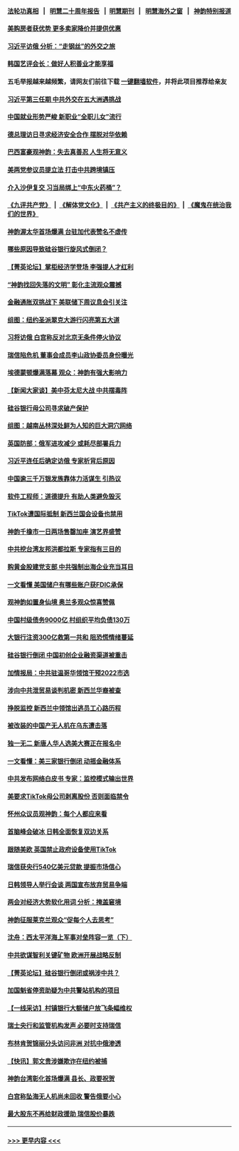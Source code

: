 #### [法轮功真相](https://github.com/gfw-breaker/truth/blob/master/README.md?t=0) &nbsp;&nbsp;|&nbsp;&nbsp; [明慧二十周年报告](https://github.com/gfw-breaker/mh-reports/blob/master/README.md?t=0) &nbsp;&nbsp;|&nbsp;&nbsp;[明慧期刊](https://github.com/gfw-breaker/mh-qikan) &nbsp;&nbsp;|&nbsp;&nbsp; [明慧海外之窗](https://github.com/gfw-breaker/mh-news/blob/master/README.md?t=0) &nbsp;&nbsp;|&nbsp;&nbsp; [神韵特别报道](https://github.com/gfw-breaker/mh-news/blob/master/shenyun.md?t=0)
#### [美购房者获优势 更多卖家降价并提供优惠](../pages/nf4514/n13953340.md?t=03191543) 
#### [习近平访俄 分析：“走钢丝”的外交之旅](../pages/nf4514/n13953196.md?t=03191543) 
#### [韩国艺评会长：做好人积善业才能享福](../pages/nf4514/n13952920.md?t=03191543) 
#### 五毛举报越来越频繁，请网友们前往下载 [一键翻墙软件](https://github.com/gfw-breaker/ssr-accounts)，并将此项目推荐给亲友
#### [习近平第三任期 中共外交在五大洲遇挑战](../pages/nf4514/n13951340.md?t=03191543) 
#### [中国就业形势严峻 新职业“全职儿女”流行](../pages/nf4514/n13953154.md?t=03191543) 
#### [德总理访日寻求经济安全合作 摆脱对华依赖](../pages/nf4514/n13953123.md?t=03191543) 
#### [巴西富豪观神韵：失去真善忍 人生将无意义](../pages/nf4514/n13953098.md?t=03191543) 
#### [美两党参议员提立法 打击中共跨境镇压](../pages/nf4514/n13952926.md?t=03191543) 
#### [介入沙伊复交 习当局绑上“中东火药桶”？](../pages/nf4514/n13952645.md?t=03191543) 
#### [《九评共产党》](https://github.com/begood0513/9ping.md/blob/master/README.md) &nbsp;|&nbsp; [《解体党文化》](../../../../jtdwh.md/blob/master/README.md)  &nbsp;|&nbsp; [《共产主义的终极目的》](../../../../gczydzjmd.md/blob/master/README.md) &nbsp;|&nbsp; [《魔鬼在统治我们的世界》](../../../../mgztzwmdsj.md/blob/master/README.md) 
#### [神韵渥太华首场爆满 台驻加代表赞名不虚传](../pages/nf4514/n13953029.md?t=03191543) 
#### [哪些原因导致硅谷银行旋风式倒闭？](../pages/nf4514/n13952923.md?t=03191543) 
#### [【菁英论坛】掌柜经济学登场 李强提人才红利](../pages/nf4514/n13952624.md?t=03191543) 
#### [“神韵找回失落的文明” 彰化主流观众震撼](../pages/nf4514/n13952693.md?t=03191543) 
#### [金融通胀双挑战下 美联储下周议息会引关注](../pages/nf4514/n13952642.md?t=03191543) 
#### [组图：纽约圣派翠克大游行闪亮第五大道](../pages/nf4514/n13952657.md?t=03191543) 
#### [习将访俄 白宫称反对北京无条件停火协议](../pages/nf4514/n13952582.md?t=03191543) 
#### [瑞信陷危机 董事会成员李山政协委员身份曝光](../pages/nf4514/n13952540.md?t=03191543) 
#### [埃德蒙顿爆满落幕 观众：神韵有强大影响力](../pages/nf4514/n13952558.md?t=03191543) 
#### [【新闻大家谈】美中芬太尼大战 中共摆毒阵](../pages/nf4514/n13952480.md?t=03191543) 
#### [硅谷银行母公司寻求破产保护](../pages/nf4514/n13952539.md?t=03191543) 
#### [组图：越南丛林深处鲜为人知的巨大洞穴网络](../pages/nf4514/n13950858.md?t=03191543) 
#### [英国防部：俄军进攻减少 或耗尽部署兵力](../pages/nf4514/n13952373.md?t=03191543) 
#### [习近平连任后确定访俄 专家析背后原因](../pages/nf4514/n13950100.md?t=03191543) 
#### [中国逾三千万银发族靠体力活谋生 引热议](../pages/nf4514/n13952081.md?t=03191543) 
#### [软件工程师：道德提升 有助人类避免毁灭](../pages/nf4514/n13950134.md?t=03191543) 
#### [TikTok遭国际抵制 新西兰国会设备也禁用](../pages/nf4514/n13952157.md?t=03191543) 
#### [神韵千橡市一日两场售罄加座 演艺界盛赞](../pages/nf4514/n13952456.md?t=03191543) 
#### [中共挖台湾友邦洪都拉斯 专家指有三目的](../pages/nf4514/n13951963.md?t=03191543) 
#### [购黄金股建党支部 中共强制出海企业充当耳目](../pages/nf4514/n13951905.md?t=03191543) 
#### [一文看懂 美国储户有哪些账户获FDIC承保](../pages/nf4514/n13951850.md?t=03191543) 
#### [观神韵如置身仙境 奥兰多观众惊喜赞佩](../pages/nf4514/n13952458.md?t=03191543) 
#### [中国村级债务9000亿 村组织平均负债130万](../pages/nf4514/n13951865.md?t=03191543) 
#### [大银行注资300亿救第一共和 阻恐慌情绪蔓延](../pages/nf4514/n13951895.md?t=03191543) 
#### [硅谷银行倒闭 中国初创企业融资渠道被重击](../pages/nf4514/n13951323.md?t=03191543) 
#### [加情报局：中共驻温哥华领馆干预2022市选](../pages/nf4514/n13951845.md?t=03191543) 
#### [涉向中共泄贸易谈判机密 新西兰华裔被查](../pages/nf4514/n13951853.md?t=03191543) 
#### [挣脱监控 新西兰中领馆出逃员工心路历程](../pages/nf4514/n13951783.md?t=03191543) 
#### [被改装的中国产无人机在乌东遭击落](../pages/nf4514/n13951707.md?t=03191543) 
#### [独一无二 新唐人华人选美大赛正在报名中](../pages/nf4514/n13951869.md?t=03191543) 
#### [一文看懂：美三家银行倒闭 动摇金融体系](../pages/nf4514/n13951744.md?t=03191543) 
#### [中共发布网络白皮书 专家：监控模式输出世界](../pages/nf4514/n13951561.md?t=03191543) 
#### [美要求TikTok母公司剥离股份 否则面临禁令](../pages/nf4514/n13951610.md?t=03191543) 
#### [怀州众议员观神韵：每个人都应来看](../pages/nf4514/n13951737.md?t=03191543) 
#### [首脑峰会破冰 日韩全面恢复双边关系](../pages/nf4514/n13951578.md?t=03191543) 
#### [跟随美欧 英国禁止政府设备使用TikTok](../pages/nf4514/n13951675.md?t=03191543) 
#### [瑞信获央行540亿美元贷款 提振市场信心](../pages/nf4514/n13951482.md?t=03191543) 
#### [日韩领导人举行会谈 两国宣布放弃贸易争端](../pages/nf4514/n13951478.md?t=03191543) 
#### [两会对经济大势软化用词 分析：掩盖窘境](../pages/nf4514/n13951120.md?t=03191543) 
#### [神韵征服莱克兰观众“促每个人去思考”](../pages/nf4514/n13951280.md?t=03191543) 
#### [沈舟：西太平洋海上军事对垒阵容一览（下）](../pages/nf4514/n13951242.md?t=03191543) 
#### [中共欲谋智利关键矿物 欧洲开展战略反制](../pages/nf4514/n13949634.md?t=03191543) 
#### [【菁英论坛】硅谷银行倒闭或祸涉中共？](../pages/nf4514/n13951098.md?t=03191543) 
#### [加国魁省停资助疑为中共警站机构的项目](../pages/nf4514/n13950226.md?t=03191543) 
#### [【一线采访】村镇银行大额储户放飞条幅维权](../pages/nf4514/n13950592.md?t=03191543) 
#### [瑞士央行和监管机构发声 必要时支持瑞信](../pages/nf4514/n13951031.md?t=03191543) 
#### [布林肯贺锦丽分头访问非洲 对抗中俄渗透](../pages/nf4514/n13950796.md?t=03191543) 
#### [【快讯】郭文贵涉嫌欺诈在纽约被捕](../pages/nf4514/n13950970.md?t=03191543) 
#### [神韵台湾彰化首场爆满 县长、政要祝贺](../pages/nf4514/n13951030.md?t=03191543) 
#### [白宫称坠海无人机尚未回收 警告俄要小心](../pages/nf4514/n13950759.md?t=03191543) 
#### [最大股东不再给财政援助 瑞信股价暴跌](../pages/nf4514/n13950894.md?t=03191543) 

----
#### [ >>> 更早内容 <<< ](../indexes/nf4514-earlier.md)
